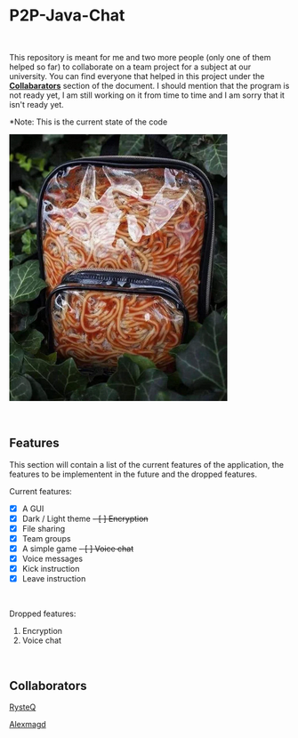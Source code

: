 # P2P-Java-Chat

<br>

This repository is meant for me and two more people (only one of them helped so far) to collaborate on a team project for a subject at our university. You can find everyone that helped in this project under the **[Collabarators](#collaborators)** section of the document. I should mention that the program is not ready yet, I am still working on it from time to time and I am sorry that it isn't ready yet.

*Note: This is the current state of the code

![SPAGHETT](/misc/SPAGHETT.png)

<br>

## Features

This section will contain a list of the current features of the application, the features to be implementent in the future and the dropped features.

Current features:
- [x] A GUI
- [x] Dark / Light theme
~~- [ ] Encryption~~
- [x] File sharing
- [x] Team groups
- [x] A simple game
~~- [ ] Voice chat~~
- [x] Voice messages
- [x] Kick instruction
- [x] Leave instruction

<br>

Dropped features:
1. Encryption
2. Voice chat

<br>

## Collaborators

[RysteQ](https://github.com/RysteQ)

[Alexmagd](https://github.com/alexmagd)
